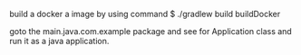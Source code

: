 build a docker a image by using command $ ./gradlew build buildDocker

goto the main.java.com.example package and see for Application class and run it as a java application.
